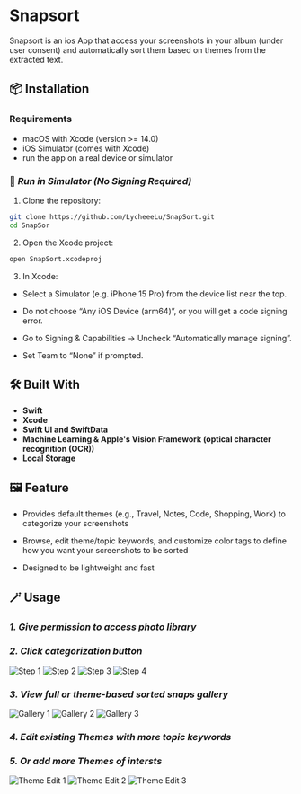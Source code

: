 
# Snapsort

Snapsort is an ios App that access your screenshots in your album (under user consent) and automatically sort them based on themes from the extracted text.

## 📦 Installation

### Requirements

- macOS with Xcode (version >= 14.0)
- iOS Simulator (comes with Xcode)
- run the app on a real device or simulator

### 🧪 _Run in Simulator (No Signing Required)_

1. Clone the repository:

```bash
git clone https://github.com/LycheeeLu/SnapSort.git
cd SnapSor
```

2. Open the Xcode project:

```bash
open SnapSort.xcodeproj
```
3. In Xcode:

- Select a Simulator (e.g. iPhone 15 Pro) from the device list near the top.

- Do not choose “Any iOS Device (arm64)”, or you will get a code signing error.

- Go to Signing & Capabilities → Uncheck “Automatically manage signing”.

- Set Team to “None” if prompted.





## 🛠 Built With

- **Swift**   
- **Xcode** 
- **Swift UI and SwiftData**  
- **Machine Learning & Apple's Vision Framework (optical character recognition (OCR))** 
- **Local Storage** 


## 🖼 Feature
 
- Provides default themes (e.g., Travel, Notes, Code, Shopping, Work) to categorize your screenshots

- Browse, edit theme/topic keywords, and customize color tags to define how you want your screenshots to be sorted
- Designed to be lightweight and fast


## 🪄 Usage

### _1. Give permission to access photo library_
### _2. Click categorization button_
![Step 1](images/access-allow-1.png)
![Step 2](images/access-allow-2.png)
![Step 3](images/access-allow-3.png)
![Step 4](images/access-allow-4.png)
### _3. View full or theme-based sorted snaps gallery_
![Gallery 1](images/gallery-1.png)
![Gallery 2](images/gallery-2.png)
![Gallery 3](images/gallery-3.png)
### _4. Edit existing Themes with more topic keywords_
### _5. Or add more Themes of intersts_
![Theme Edit 1](images/theme-edit-1.png)
![Theme Edit 2](images/theme-edit-2.png)
![Theme Edit 3](images/theme-edit-3.png)
